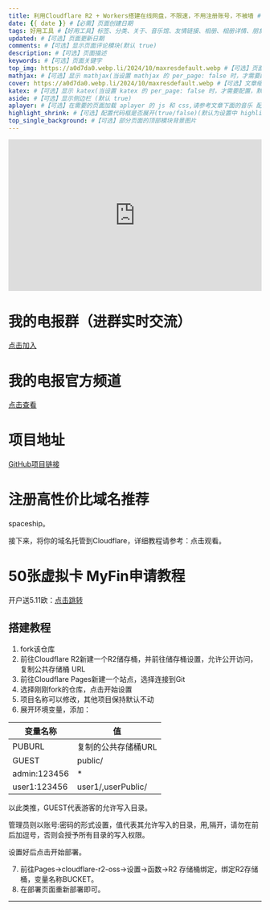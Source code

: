 ```yaml
---
title: 利用Cloudflare R2 + Workers搭建在线网盘，不限速，不用注册账号，不被墙 #【必需】页面标题
date: {{ date }} #【必需】页面创建日期
tags: 好用工具 #【好用工具】标签、分类、关于、音乐馆、友情链接、相册、相册详情、朋友圈、即刻页面需要配置
updated: #【可选】页面更新日期
comments: #【可选】显示页面评论模块(默认 true)
description: #【可选】页面描述
keywords: #【可选】页面关键字
top_img: https://a0d7da0.webp.li/2024/10/maxresdefault.webp #【可选】页面顶部图片
mathjax: #【可选】显示 mathjax(当设置 mathjax 的 per_page: false 时，才需要配置，默认 false)
cover: https://a0d7da0.webp.li/2024/10/maxresdefault.webp #【可选】文章缩略图(如果没有设置 top_img,文章页顶部将显示缩略图，可设为 false/图片地址/留空)
katex: #【可选】显示 katex(当设置 katex 的 per_page: false 时，才需要配置，默认 false)
aside: #【可选】显示侧边栏 (默认 true)
aplayer: #【可选】在需要的页面加载 aplayer 的 js 和 css,请参考文章下面的音乐 配置
highlight_shrink: #【可选】配置代码框是否展开(true/false)(默认为设置中 highlight_shrink 的配置)
top_single_background: #【可选】部分页面的顶部模块背景图片
---
```

<div class="video-container">
[<iframe width="560" height="315" src="https://www.youtube.com/embed/S73bDVYLCC8?si=VGSylS1MjLfBsNLz" title="YouTube video player" frameborder="0" allow="accelerometer; autoplay; clipboard-write; encrypted-media; gyroscope; picture-in-picture; web-share" referrerpolicy="strict-origin-when-cross-origin" allowfullscreen></iframe>]
</div>

<style>
.video-container {
    position: relative;
    width: 100%;
    padding-top: 56.25%; /* 16:9 aspect ratio (height/width = 9/16 * 100%) */
}

.video-container iframe {
    position: absolute;
    top: 0;
    left: 0;
    width: 100%;
    height: 100%;
}
</style>
# 我的电报群（进群实时交流）
[点击加入](https://t.me/limingroup)

# 我的电报官方频道
[点击查看](https://t.me/liminchannel)

# 项目地址
[GitHub项目链接](https://github.com/ljxi/Cloudflare-R2-oss)

# 注册高性价比域名推荐
spaceship。

接下来，将你的域名托管到Cloudflare，详细教程请参考：点击观看。

# 50张虚拟卡 MyFin申请教程
开户送5.11欧：[点击跳转](#)

## 搭建教程
1. fork该仓库
2. 前往Cloudflare R2新建一个R2储存桶，并前往储存桶设置，允许公开访问，复制公共存储桶 URL
3. 前往Cloudflare Pages新建一个站点，选择连接到Git
4. 选择刚刚fork的仓库，点击开始设置
5. 项目名称可以修改，其他项目保持默认不动
6. 展开环境变量，添加：

| 变量名称 | 值                             |
|----------|--------------------------------|
| PUBURL   | 复制的公共存储桶URL           |
| GUEST    | public/                        |
| admin:123456 | *                         |
| user1:123456 | user1/,userPublic/       |

以此类推，GUEST代表游客的允许写入目录。

管理员则以账号:密码的形式设置，值代表其允许写入的目录，用,隔开，请勿在前后加逗号，否则会授予所有目录的写入权限。

设置好后点击开始部署。

7. 前往Pages->cloudflare-r2-oss->设置->函数->R2 存储桶绑定，绑定R2存储桶，变量名称BUCKET。
8. 在部署页面重新部署即可。
---

